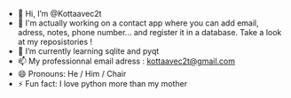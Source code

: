 - 👋 Hi, I’m @Kottaavec2t
- 👀 I'm actually working on a contact app where you can add email, adress, notes, phone number... and register it in a database. Take a look at my reposistories !
- 🌱 I’m currently learning sqlite and pyqt
- 📫 My professionnal email adress : kottaavec2t@gmail.com
- 😄 Pronouns: He / Him / Chair
- ⚡ Fun fact: I love python more than my mother
